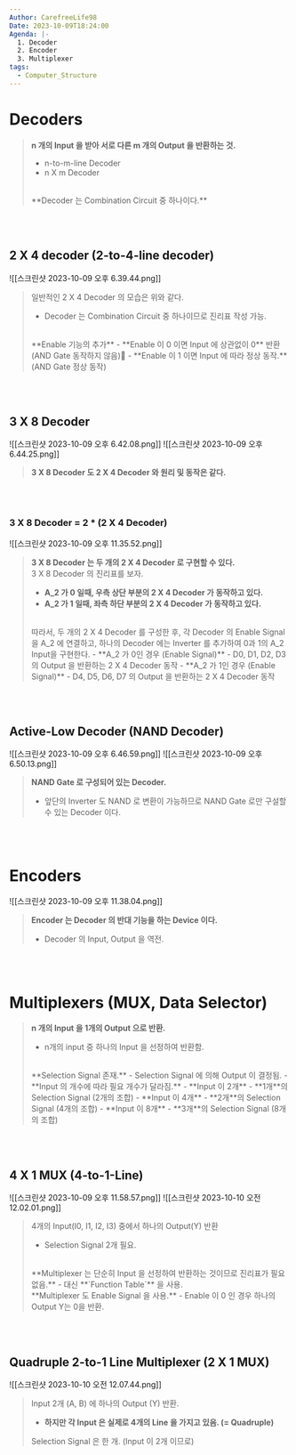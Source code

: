 ```yaml
---
Author: CarefreeLife98
Date: 2023-10-09T18:24:00
Agenda: |-
  1. Decoder
  2. Encoder
  3. Multiplexer
tags:
  - Computer_Structure
---
```

# Decoders
> **n 개의 Input 을 받아 서로 다른 m 개의 Output 을 반환하는 것.** 
> - n-to-m-line Decoder
> - n X m Decoder
> <br>
> **Decoder 는 Combination Circuit 중 하나이다.**

<br><br>

## 2 X 4 decoder (2-to-4-line decoder)
![[스크린샷 2023-10-09 오후 6.39.44.png]]
> 일반적인 2 X 4 Decoder 의 모습은 위와 같다.
> - Decoder 는 Combination Circuit 중 하나이므로 진리표 작성 가능.
> <br>
> **Enable 기능의 추가**
> - **Enable 이 0 이면 Input 에 상관없이 0** 반환 (AND Gate 동작하지 않음)
> - **Enable 이 1 이면 Input 에 따라 정상 동작.** (AND Gate 정상 동작)

<br><br>

## 3 X 8 Decoder
![[스크린샷 2023-10-09 오후 6.42.08.png]]
![[스크린샷 2023-10-09 오후 6.44.25.png]]
> **3 X 8 Decoder 도 2 X 4 Decoder 와 원리 및 동작은 같다.**

<br><br>

### 3 X 8 Decoder = 2 * (2 X 4 Decoder)
![[스크린샷 2023-10-09 오후 11.35.52.png]]
> **3 X 8 Decoder 는 두 개의 2 X 4 Decoder 로 구현할 수 있다.**
> <br>
> 3 X 8 Decoder 의 진리표를 보자.
> - **A_2 가 0 일때, 우측 상단 부분의 2 X 4 Decoder 가 동작하고 있다.**
> - **A_2 가 1 일때, 좌측 하단 부분의 2 X 4 Decoder 가 동작하고 있다.**
> <br>
> 따라서, 두 개의 2 X 4 Decoder 를 구성한 후, 각 Decoder 의 Enable Signal을 A_2 에 연결하고, 하나의 Decoder 에는 Inverter 를 추가하여 0과 1의 A_2 Input을 구현한다.
> - **A_2 가 0인 경우 (Enable Signal)**
> 	- D0, D1, D2, D3 의 Output 을 반환하는 2 X 4 Decoder 동작
> - **A_2 가 1인 경우 (Enable Signal)**
> 	- D4, D5, D6, D7 의 Output 을 반환하는 2 X 4 Decoder 동작

<br><br>

## Active-Low Decoder (NAND Decoder)
![[스크린샷 2023-10-09 오후 6.46.59.png]]
![[스크린샷 2023-10-09 오후 6.50.13.png]]
> **NAND Gate 로 구성되어 있는 Decoder.**
> - 앞단의 Inverter 도 NAND 로 변환이 가능하므로 NAND Gate 로만 구설할 수 있는 Decoder 이다.

<br><br>

# Encoders
![[스크린샷 2023-10-09 오후 11.38.04.png]]
> **Encoder 는 Decoder 의 반대 기능을 하는 Device 이다.**
> - Decoder 의 Input, Output 을 역전.

<br><br>

# Multiplexers (MUX, Data Selector)

> **n 개의 Input 을 1개의 Output 으로 반환.**
> - n개의 input 중 하나의 Input 을 선정하여 반환함.
> <br>
> **Selection Signal 존재.**
> - Selection Signal 에 의해 Output 이 결정됨.
> - **Input 의 개수에 따라 필요 개수가 달라짐.**
> 	- **Input 이 2개**
> 		- **1개**의 Selection Signal (2개의 조합)
> 	- **Input 이 4개**
> 		- **2개**의 Selection Signal (4개의 조합)
> 	- **Input 이 8개**
> 		- **3개**의 Selection Signal (8개의 조합)

<br><br>

## 4 X 1 MUX (4-to-1-Line)
![[스크린샷 2023-10-09 오후 11.58.57.png]]
![[스크린샷 2023-10-10 오전 12.02.01.png]]
> 4개의 Input(I0, I1, I2, I3) 중에서 하나의 Output(Y) 반환
> - Selection Signal 2개 필요.
> <br>
> **Multiplexer 는 단순히 Input 을 선정하여 반환하는 것이므로 진리표가 필요없음.**
> - 대신 **`Function Table`** 을 사용.
> <br>
> **Multiplexer 도 Enable Signal 을 사용.**
> - Enable 이 0 인 경우 하나의 Output Y는 0을 반환.

<br><br>

## Quadruple 2-to-1 Line Multiplexer (2 X 1 MUX)
![[스크린샷 2023-10-10 오전 12.07.44.png]]
> Input 2개 (A, B) 에 하나의 Output (Y) 반환.
> - **하지만 각 Input 은 실제로 4개의 Line 을 가지고 있음. (= Quadruple)**
> 
> Selection Signal 은 한 개. (Input 이 2개 이므로)





